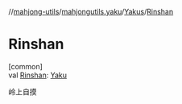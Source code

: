 //[mahjong-utils](../../../index.md)/[mahjongutils.yaku](../index.md)/[Yakus](index.md)/[Rinshan](-rinshan.md)

# Rinshan

[common]\
val [Rinshan](-rinshan.md): [Yaku](../-yaku/index.md)

岭上自摸
